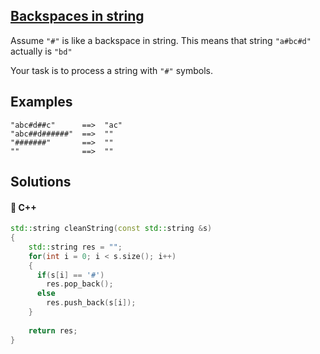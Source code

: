 ## [Backspaces in string](https://www.codewars.com/kata/5727bb0fe81185ae62000ae3)

Assume `"#"` is like a backspace in string. This means that string `"a#bc#d"` actually is `"bd"`

Your task is to process a string with `"#"` symbols.


## Examples

```
"abc#d##c"      ==>  "ac"
"abc##d######"  ==>  ""
"#######"       ==>  ""
""              ==>  ""
```

## Solutions
#### 🧠 C++
```c++
std::string cleanString(const std::string &s)
{
    std::string res = "";
    for(int i = 0; i < s.size(); i++)
    {
      if(s[i] == '#')
        res.pop_back();
      else
        res.push_back(s[i]);
    }
    
    return res;
}
```
